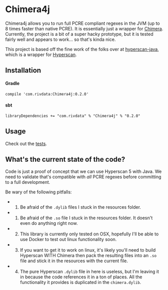 # Chimera4j

Chimera4j allows you to run full PCRE compliant regexes in the JVM (up to 8 times faster than native PCRE).
It is essentially just a wrapper for [Chimera](https://intel.github.io/hyperscan/dev-reference/chimera.html). Currently, the project is a bit of a super hacky prototype, but it is tested fairly well and appears to work... so that's kinda nice.

This project is based off the fine work of the folks over at [hyperscan-java](https://github.com/LocateTech/hyperscan-java), which is a wrapper for [Hyperscan](https://github.com/intel/hyperscan). 

## Installation

#### Gradle

```
compile 'com.rivdata:Chimera4j:0.2.0'
```

#### sbt

```
libraryDependencies += "com.rivdata" % "Chimera4j" % "0.2.0"
```

## Usage

Check out the [tests](https://github.com/SocialIntelligence/Chimera4j/blob/develop/src/test/java/io/carpe/hyperscan/wrapper/ChimeraTest.java#L22).

## What's the current state of the code?
Code is just a proof of concept that we can use Hyperscan 5 with Java. We need to validate that's compatible with *all* PCRE regexes before committing to a full development.

Be wary of the following pitfalls:
- 1. Be afraid of the `.dylib` files I stuck in the resources folder.
- 1. Be afraid of the `.so` file I stuck in the resources folder. It doesn't even do anything right now.
- 2. This library is currently only tested on OSX, hopefully I'll be able to use Docker to test out linux functionality soon.
- 3. If you want to get it to work on linux, it's likely you'll need to build Hyperscan WITH Chimera then pack the resulting files into an `.so` file and stick it in the resources with the current file.
- 4. The pure Hyperscan `.dylib` file in here is useless, but I'm leaving it in because the code references it in a ton of places. All the functionality it provides is duplicated in the `chimera.dylib`.